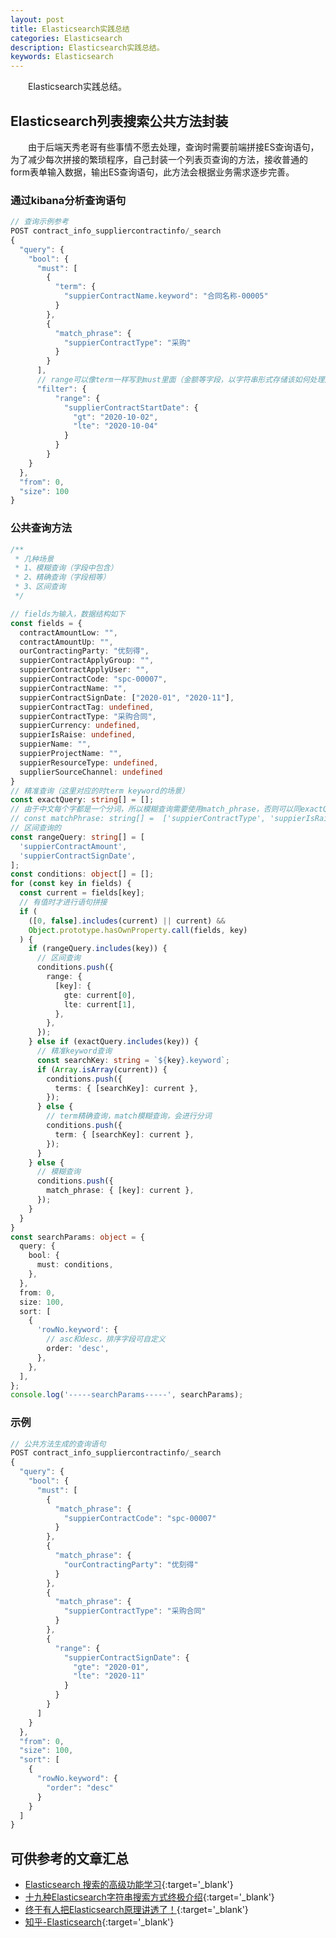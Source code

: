 ```yaml
---
layout: post
title: Elasticsearch实践总结
categories: Elasticsearch
description: Elasticsearch实践总结。
keywords: Elasticsearch
---
```


&emsp;&emsp;Elasticsearch实践总结。

## Elasticsearch列表搜索公共方法封装

&emsp;&emsp;由于后端天秀老哥有些事情不愿去处理，查询时需要前端拼接ES查询语句，为了减少每次拼接的繁琐程序，自己封装一个列表页查询的方法，接收普通的form表单输入数据，输出ES查询语句，此方法会根据业务需求逐步完善。

### 通过kibana分析查询语句

```js
// 查询示例参考
POST contract_info_suppliercontractinfo/_search
{
  "query": {
    "bool": {
      "must": [
        {
          "term": {
            "suppierContractName.keyword": "合同名称-00005"
          }
        },
        {
          "match_phrase": {
            "suppierContractType": "采购"
          }
        }
      ],
      // range可以像term一样写到must里面（金额等字段，以字符串形式存储该如何处理区间查询？）
      "filter": {
          "range": {
            "supplierContractStartDate": {
              "gt": "2020-10-02",
              "lte": "2020-10-04"
            }
          }
        }
    }
  },
  "from": 0,
  "size": 100
}
```

### 公共查询方法

```ts
/**
 * 几种场景
 * 1、模糊查询（字段中包含）
 * 2、精确查询（字段相等）
 * 3、区间查询
 */

// fields为输入，数据结构如下
const fields = {
  contractAmountLow: "",
  contractAmountUp: "",
  ourContractingParty: "优刻得",
  suppierContractApplyGroup: "",
  suppierContractApplyUser: "",
  suppierContractCode: "spc-00007",
  suppierContractName: "",
  suppierContractSignDate: ["2020-01", "2020-11"],
  suppierContractTag: undefined,
  suppierContractType: "采购合同",
  suppierCurrency: undefined,
  suppierIsRaise: undefined,
  suppierName: "",
  suppierProjectName: "",
  suppierResourceType: undefined,
  supplierSourceChannel: undefined
}
// 精准查询（这里对应的时term keyword的场景）
const exactQuery: string[] = [];
// 由于中文每个字都是一个分词，所以模糊查询需要使用match_phrase，否则可以同exactQuery使用term
// const matchPhrase: string[] =  ['suppierContractType', 'suppierIsRaise'];
// 区间查询的
const rangeQuery: string[] = [
  'suppierContractAmount',
  'suppierContractSignDate',
];
const conditions: object[] = [];
for (const key in fields) {
  const current = fields[key];
  // 有值时才进行语句拼接
  if (
    ([0, false].includes(current) || current) &&
    Object.prototype.hasOwnProperty.call(fields, key)
  ) {
    if (rangeQuery.includes(key)) {
      // 区间查询
      conditions.push({
        range: {
          [key]: {
            gte: current[0],
            lte: current[1],
          },
        },
      });
    } else if (exactQuery.includes(key)) {
      // 精准keyword查询
      const searchKey: string = `${key}.keyword`;
      if (Array.isArray(current)) {
        conditions.push({
          terms: { [searchKey]: current },
        });
      } else {
        // term精确查询，match模糊查询，会进行分词
        conditions.push({
          term: { [searchKey]: current },
        });
      }
    } else {
      // 模糊查询
      conditions.push({
        match_phrase: { [key]: current },
      });
    }
  }
}
const searchParams: object = {
  query: {
    bool: {
      must: conditions,
    },
  },
  from: 0,
  size: 100,
  sort: [
    {
      'rowNo.keyword': {
        // asc和desc，排序字段可自定义
        order: 'desc',
      },
    },
  ],
};
console.log('-----searchParams-----', searchParams);
```

### 示例

```js
// 公共方法生成的查询语句
POST contract_info_suppliercontractinfo/_search
{
  "query": {
    "bool": {
      "must": [
        {
          "match_phrase": {
            "suppierContractCode": "spc-00007"
          }
        },
        {
          "match_phrase": {
            "ourContractingParty": "优刻得"
          }
        },
        {
          "match_phrase": {
            "suppierContractType": "采购合同"
          }
        },
        {
          "range": {
            "suppierContractSignDate": {
              "gte": "2020-01",
              "lte": "2020-11"
            }
          }
        }
      ]
    }
  },
  "from": 0,
  "size": 100,
  "sort": [
    {
      "rowNo.keyword": {
        "order": "desc"
      }
    }
  ]
}
```

## 可供参考的文章汇总

- [Elasticsearch 搜索的高级功能学习](https://zhuanlan.zhihu.com/p/104631505){:target='_blank'}
- [十九种Elasticsearch字符串搜索方式终极介绍](https://zhuanlan.zhihu.com/p/137575167){:target='_blank'}
- [终于有人把Elasticsearch原理讲透了！](https://zhuanlan.zhihu.com/p/62892586){:target='_blank'}
- [知乎-Elasticsearch](https://www.zhihu.com/search?q=elasticsearch&type=content){:target='_blank'}
